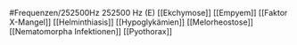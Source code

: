 #Frequenzen/252500Hz
252500 Hz (E)
[[Ekchymose]]
[[Empyem]]
[[Faktor X-Mangel]]
[[Helminthiasis]]
[[Hypoglykämien]]
[[Melorheostose]]
[[Nematomorpha Infektionen]]
[[Pyothorax]]